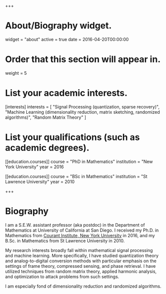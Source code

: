 +++
# About/Biography widget.
widget = "about"
active = true
date = 2016-04-20T00:00:00

# Order that this section will appear in.
weight = 5

# List your academic interests.
[interests]
  interests = [
    "Signal Processing (quantization, sparse recovery)",
    "Machine Learning (dimensionality reduction, matrix sketching, randomized algorithms)",
    "Random Matrix Theory"
  ]

# List your qualifications (such as academic degrees).
[[education.courses]]
  course = "PhD in Mathematics"
  institution = "New York University"
  year = 2016

[[education.courses]]
  course = "BSc in Mathematics"
  institution = "St Lawrence University"
  year = 2010
  
 
+++

# Biography

I am a S.E.W. assistant professor (aka postdoc) in the Department of Mathematics at University of California at San Diego. I received my Ph.D. in Mathematics from [Courant Institute, New York University](https://cims.nyu.edu/) in 2016, and my B.Sc. in Mathematics from St Lawrence University in 2010.

My research interests broadly fall within mathematical signal processing and machine learning. More specifically, I have studied quantization theory and analog-to-digital conversion methods with particular emphasis on the settings of frame theory, compressed sensing, and phase retrieval. I have utilized techniques from random matrix theory, applied harmonic analysis, and optimization to attack problems from such settings. 

I am especially fond of dimensionality reduction and randomized algorithms.
